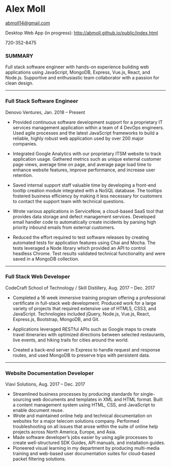 # Alex Moll 
abmoll14@gmail.com 

Desktop Web App (in progress): http://abmoll.github.io/public/index.html

720-352-8475

### SUMMARY	

Full stack software engineer with hands-on experience building web applications using JavaScript, MongoDB, Express, Vue.js, React, and Node.js. Supportive and enthusiastic team collaborator with a passion for clean design.

___

### Full Stack Software Engineer 
Denovo Ventures,
Jan. 2018 – Present

* Provided continuous software development support for a proprietary IT
services management application within a team of 4 DevOps engineers. Used
agile processes and the latest JavaScript frameworks to build a reliable, highly
robust web application used by over 200 major companies.

* Integrated Google Analytics with our proprietary ITSM website to track
application usage. Gathered metrics such as unique external customer page
views, average time on page, and average page load time to enhance website
features, improve performance, and increase user retention.

* Saved internal support staff valuable time by developing a front-end tooltip
creation module integrated with a NoSQL database. The tooltips fostered
business efficiency by making it less necessary for customers to contact the
support team with technical questions.

* Wrote various applications in ServiceNow, a cloud-based SaaS tool that
provides data storage and defect management services. Developed email
handler code to automatically create incidents by parsing high priority inbound
emails from external customers.

* Reduced the effort required to test software releases by creating automated
tests for application features using Chai and Mocha. The tests leveraged a
Node library which provided an API to control headless Chrome. Test results
validated technical functionality and were saved in a MongoDB collection.

___

### Full Stack Web Developer
CodeCraft School of Technology / Skill Distillery,
Aug. 2017 – Dec. 2017

* Completed a 16 week immersive training program offering a professional
certificate in full-stack web development. Produced work for a large variety of
projects that required extensive use of HTML5, CSS3, and JavaScript.
Technologies included jQuery, Node.js, Vue.js, React, Express.js, Bootstrap,
MongoDB, and Git.

* Applications leveraged RESTful APIs such as Google maps to create travel
itineraries with optimized directions between selected restaurants, live events,
and hiking trails for cities around the world.

* Created a back-end server in Express to handle request and response routes,
and used MongoDB to preserve trips with persistent data.

___

### Website Documentation Developer
Viavi Solutions, Aug. 2017 – Dec. 2017

* Streamlined business processes by producing standards for single-sourcing web documents and templates in XML and HTML format. Built a content management system using HTML, CSS, and JavaScript to enable document reuse.
* Wrote and maintained online help and technical documentation on websites for a major telecom solutions company. Performed troubleshooting on all issues that arose within the suite of online help projects across North America, Europe, and Asia.
* Made software developer’s jobs easier by using agile processes to create well-structured SDK Guides, API manuals, and installation guides.
* Pioneered visual learning in my department by producing multi-media training and web-based user documentation suites for cloud-based packet filtering solutions.

